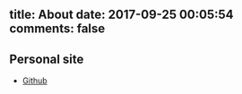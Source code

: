 title: About
date: 2017-09-25 00:05:54
comments: false
---

## Personal site
- [Github](https://github.com/GYXie)
